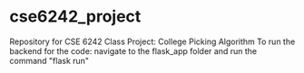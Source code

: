 # cse6242_project
Repository for CSE 6242 Class Project: College Picking Algorithm
To run the backend for the code:
navigate to the flask_app folder and run the command "flask run"
